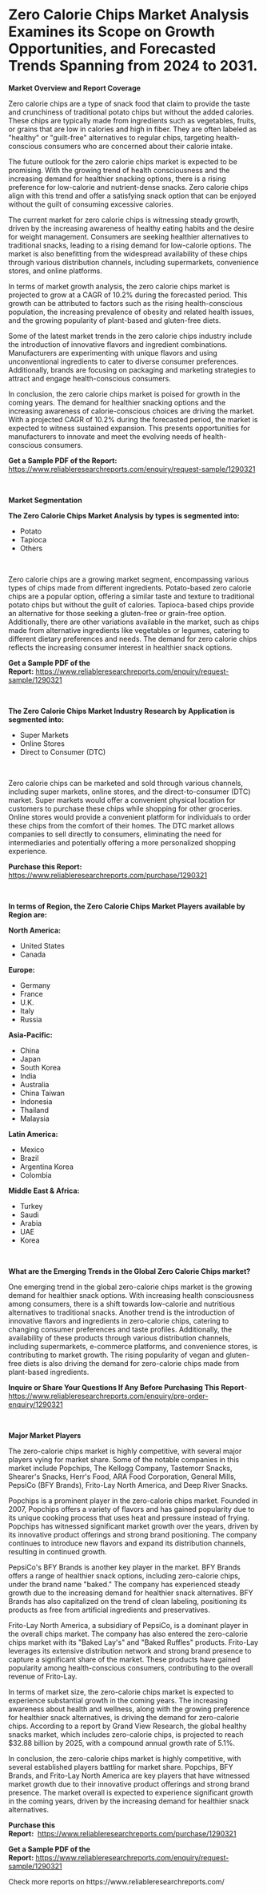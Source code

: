 <p><h1>Zero Calorie Chips Market Analysis Examines its Scope on Growth Opportunities, and Forecasted Trends Spanning from 2024 to 2031.</h1></p><p><strong>Market Overview and Report Coverage</strong></p>
<p><p>Zero calorie chips are a type of snack food that claim to provide the taste and crunchiness of traditional potato chips but without the added calories. These chips are typically made from ingredients such as vegetables, fruits, or grains that are low in calories and high in fiber. They are often labeled as "healthy" or "guilt-free" alternatives to regular chips, targeting health-conscious consumers who are concerned about their calorie intake.</p><p>The future outlook for the zero calorie chips market is expected to be promising. With the growing trend of health consciousness and the increasing demand for healthier snacking options, there is a rising preference for low-calorie and nutrient-dense snacks. Zero calorie chips align with this trend and offer a satisfying snack option that can be enjoyed without the guilt of consuming excessive calories.</p><p>The current market for zero calorie chips is witnessing steady growth, driven by the increasing awareness of healthy eating habits and the desire for weight management. Consumers are seeking healthier alternatives to traditional snacks, leading to a rising demand for low-calorie options. The market is also benefitting from the widespread availability of these chips through various distribution channels, including supermarkets, convenience stores, and online platforms.</p><p>In terms of market growth analysis, the zero calorie chips market is projected to grow at a CAGR of 10.2% during the forecasted period. This growth can be attributed to factors such as the rising health-conscious population, the increasing prevalence of obesity and related health issues, and the growing popularity of plant-based and gluten-free diets.</p><p>Some of the latest market trends in the zero calorie chips industry include the introduction of innovative flavors and ingredient combinations. Manufacturers are experimenting with unique flavors and using unconventional ingredients to cater to diverse consumer preferences. Additionally, brands are focusing on packaging and marketing strategies to attract and engage health-conscious consumers.</p><p>In conclusion, the zero calorie chips market is poised for growth in the coming years. The demand for healthier snacking options and the increasing awareness of calorie-conscious choices are driving the market. With a projected CAGR of 10.2% during the forecasted period, the market is expected to witness sustained expansion. This presents opportunities for manufacturers to innovate and meet the evolving needs of health-conscious consumers.</p></p>
<p><strong>Get a Sample PDF of the Report:</strong> <a href="https://www.reliableresearchreports.com/enquiry/request-sample/1290321">https://www.reliableresearchreports.com/enquiry/request-sample/1290321</a></p>
<p>&nbsp;</p>
<p><strong>Market Segmentation</strong></p>
<p><strong>The Zero Calorie Chips Market Analysis by types is segmented into:</strong></p>
<p><ul><li>Potato</li><li>Tapioca</li><li>Others</li></ul></p>
<p>&nbsp;</p>
<p><p>Zero calorie chips are a growing market segment, encompassing various types of chips made from different ingredients. Potato-based zero calorie chips are a popular option, offering a similar taste and texture to traditional potato chips but without the guilt of calories. Tapioca-based chips provide an alternative for those seeking a gluten-free or grain-free option. Additionally, there are other variations available in the market, such as chips made from alternative ingredients like vegetables or legumes, catering to different dietary preferences and needs. The demand for zero calorie chips reflects the increasing consumer interest in healthier snack options.</p></p>
<p><strong>Get a Sample PDF of the Report:</strong>&nbsp;<a href="https://www.reliableresearchreports.com/enquiry/request-sample/1290321">https://www.reliableresearchreports.com/enquiry/request-sample/1290321</a></p>
<p>&nbsp;</p>
<p><strong>The Zero Calorie Chips Market Industry Research by Application is segmented into:</strong></p>
<p><ul><li>Super Markets</li><li>Online Stores</li><li>Direct to Consumer (DTC)</li></ul></p>
<p>&nbsp;</p>
<p><p>Zero calorie chips can be marketed and sold through various channels, including super markets, online stores, and the direct-to-consumer (DTC) market. Super markets would offer a convenient physical location for customers to purchase these chips while shopping for other groceries. Online stores would provide a convenient platform for individuals to order these chips from the comfort of their homes. The DTC market allows companies to sell directly to consumers, eliminating the need for intermediaries and potentially offering a more personalized shopping experience.</p></p>
<p><strong>Purchase this Report:</strong>&nbsp; <a href="https://www.reliableresearchreports.com/purchase/1290321">https://www.reliableresearchreports.com/purchase/1290321</a></p>
<p>&nbsp;</p>
<p><strong>In terms of Region, the Zero Calorie Chips Market Players available by Region are:</strong></p>
<p>
    <p> <strong> North America: </strong>
        <ul>
            <li>United States</li>
            <li>Canada</li>
        </ul>
        </p> 
    <p> <strong> Europe: </strong>
        <ul>
            <li>Germany</li>
            <li>France</li>
            <li>U.K.</li>
            <li>Italy</li>
            <li>Russia</li>
        </ul>
        </p> 
    <p> <strong> Asia-Pacific: </strong>
        <ul>
            <li>China</li>
            <li>Japan</li>
            <li>South Korea</li>
            <li>India</li>
            <li>Australia</li>
            <li>China Taiwan</li>
            <li>Indonesia</li>
            <li>Thailand</li>
            <li>Malaysia</li>
        </ul>
        </p> 
    <p> <strong> Latin America: </strong>
        <ul>
            <li>Mexico</li>
            <li>Brazil</li>
            <li>Argentina Korea</li>
            <li>Colombia</li>
        </ul>
        </p> 
    <p> <strong> Middle East & Africa: </strong>
        <ul>
            <li>Turkey</li>
            <li>Saudi</li>
            <li>Arabia</li>
            <li>UAE</li>
            <li>Korea</li>
        </ul>
    </p>
    </p>
<p>&nbsp;</p>
<p><strong>What are the Emerging Trends in the Global Zero Calorie Chips market?</strong></p>
<p><p>One emerging trend in the global zero-calorie chips market is the growing demand for healthier snack options. With increasing health consciousness among consumers, there is a shift towards low-calorie and nutritious alternatives to traditional snacks. Another trend is the introduction of innovative flavors and ingredients in zero-calorie chips, catering to changing consumer preferences and taste profiles. Additionally, the availability of these products through various distribution channels, including supermarkets, e-commerce platforms, and convenience stores, is contributing to market growth. The rising popularity of vegan and gluten-free diets is also driving the demand for zero-calorie chips made from plant-based ingredients.</p></p>
<p><strong>Inquire or Share Your Questions If Any Before Purchasing This Report</strong>- <a href="https://www.reliableresearchreports.com/enquiry/pre-order-enquiry/1290321">https://www.reliableresearchreports.com/enquiry/pre-order-enquiry/1290321</a></p>
<p>&nbsp;</p>
<p><strong>Major Market Players</strong></p>
<p><p>The zero-calorie chips market is highly competitive, with several major players vying for market share. Some of the notable companies in this market include Popchips, The Kellogg Company, Tastemorr Snacks, Shearer's Snacks, Herr's Food, ARA Food Corporation, General Mills, PepsiCo (BFY Brands), Frito-Lay North America, and Deep River Snacks. </p><p>Popchips is a prominent player in the zero-calorie chips market. Founded in 2007, Popchips offers a variety of flavors and has gained popularity due to its unique cooking process that uses heat and pressure instead of frying. Popchips has witnessed significant market growth over the years, driven by its innovative product offerings and strong brand positioning. The company continues to introduce new flavors and expand its distribution channels, resulting in continued growth.</p><p>PepsiCo's BFY Brands is another key player in the market. BFY Brands offers a range of healthier snack options, including zero-calorie chips, under the brand name "baked." The company has experienced steady growth due to the increasing demand for healthier snack alternatives. BFY Brands has also capitalized on the trend of clean labeling, positioning its products as free from artificial ingredients and preservatives.</p><p>Frito-Lay North America, a subsidiary of PepsiCo, is a dominant player in the overall chips market. The company has also entered the zero-calorie chips market with its "Baked Lay's" and "Baked Ruffles" products. Frito-Lay leverages its extensive distribution network and strong brand presence to capture a significant share of the market. These products have gained popularity among health-conscious consumers, contributing to the overall revenue of Frito-Lay.</p><p>In terms of market size, the zero-calorie chips market is expected to experience substantial growth in the coming years. The increasing awareness about health and wellness, along with the growing preference for healthier snack alternatives, is driving the demand for zero-calorie chips. According to a report by Grand View Research, the global healthy snacks market, which includes zero-calorie chips, is projected to reach $32.88 billion by 2025, with a compound annual growth rate of 5.1%.</p><p>In conclusion, the zero-calorie chips market is highly competitive, with several established players battling for market share. Popchips, BFY Brands, and Frito-Lay North America are key players that have witnessed market growth due to their innovative product offerings and strong brand presence. The market overall is expected to experience significant growth in the coming years, driven by the increasing demand for healthier snack alternatives.</p></p>
<p><strong>Purchase this Report:</strong>&nbsp;&nbsp;<a href="https://www.reliableresearchreports.com/purchase/1290321">https://www.reliableresearchreports.com/purchase/1290321</a></p>
<p></p>
<p><strong>Get a Sample PDF of the Report:</strong>&nbsp;<a href="https://www.reliableresearchreports.com/enquiry/request-sample/1290321">https://www.reliableresearchreports.com/enquiry/request-sample/1290321</a></p>
<p>Check more reports on https://www.reliableresearchreports.com/</p>